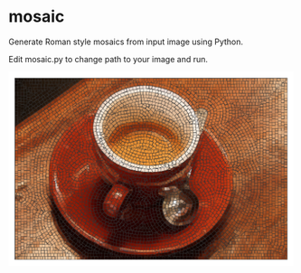 # mosaic
Generate Roman style mosaics from input image using Python.

Edit mosaic.py to change path to your image and run.

![example mosaic](assets/00_coffee_ht5_n7061.png)
